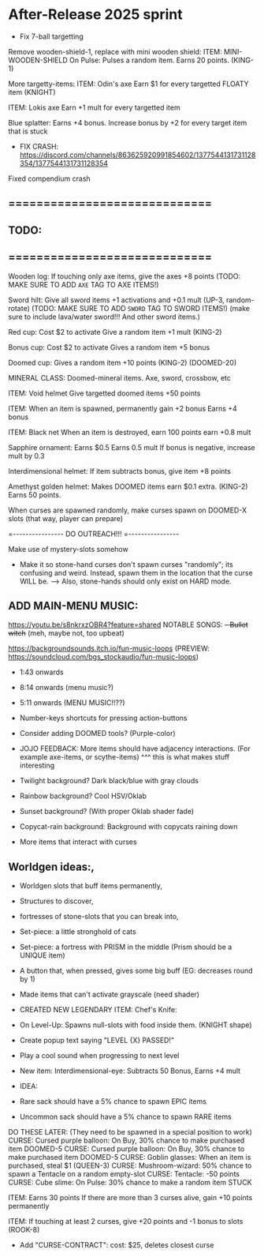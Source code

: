 

# After-Release 2025 sprint

- Fix 7-ball targetting


Remove wooden-shield-1, replace with mini wooden shield:
ITEM: MINI-WOODEN-SHIELD
On Pulse:
Pulses a random item.
Earns 20 points.
(KING-1)


More targetty-items:
ITEM: Odin's axe
Earn $1 for every targetted FLOATY item
(KNIGHT)

ITEM: Lokis axe
Earn +1 mult for every targetted item

Blue splatter:
Earns +4 bonus.
Increase bonus by +2 for every target item that is stuck



- FIX CRASH:
https://discord.com/channels/863625920991854602/1377544131731128354/1377544131731128354

Fixed compendium crash


## =============================
## TODO:
## =============================


Wooden log:
If touching only axe items, give the axes +8 points
(TODO: MAKE SURE TO ADD `AXE` TAG TO AXE ITEMS!)


Sword hilt:
Give all sword items +1 activations and +0.1 mult (UP-3, random-rotate)
(TODO: MAKE SURE TO ADD `SWORD` TAG TO SWORD ITEMS!)
(make sure to include lava/water sword!!! And other sword items.)

Red cup:
Cost $2 to activate
Give a random item +1 mult (KING-2)

Bonus cup:
Cost $2 to activate
Gives a random item +5 bonus

Doomed cup:
Gives a random item +10 points (KING-2)
(DOOMED-20)


MINERAL CLASS:
Doomed-mineral items. Axe, sword, crossbow, etc


ITEM: Void helmet
Give targetted doomed items +50 points

ITEM:
When an item is spawned, 
permanently gain +2 bonus
Earns +4 bonus

ITEM: Black net
When an item is destroyed, 
earn 100 points
earn +0.8 mult 

Sapphire ornament:
Earns $0.5
Earns 0.5 mult
If bonus is negative, increase mult by 0.3


Interdimensional helmet:
If item subtracts bonus, give item +8 points



Amethyst golden helmet:
Makes DOOMED items earn $0.1 extra. (KING-2)
Earns 50 points.





When curses are spawned randomly, make curses spawn on DOOMED-X slots (that way, player can prepare)

=----------------
DO OUTREACH!!!
=----------------

Make use of mystery-slots somehow




- Make it so stone-hand curses don't spawn curses "randomly";
its confusing and weird.
Instead, spawn them in the location that the curse WILL be.
--> Also, stone-hands should only exist on HARD mode.



## ADD MAIN-MENU MUSIC:
https://youtu.be/s8nkrxzOBR4?feature=shared  NOTABLE SONGS:
~~- Bullet witch~~ (meh, maybe not, too upbeat)

https://backgroundsounds.itch.io/fun-music-loops
(PREVIEW: https://soundcloud.com/bgs_stockaudio/fun-music-loops)
- 1:43 onwards
- 8:14 onwards (menu music?)
- 5:11 onwards (MENU MUSIC!!??)



- Number-keys shortcuts for pressing action-buttons


- Consider adding DOOMED tools? (Purple-color)


- JOJO FEEDBACK:
More items should have adjacency interactions.
(For example axe-items, or scythe-items)
^^^ this is what makes stuff interesting



- Twilight background? Dark black/blue with gray clouds

- Rainbow background? Cool HSV/Oklab
 
- Sunset background? (With proper Oklab shader fade)

- Copycat-rain background: Background with copycats raining down


- More items that interact with curses


## Worldgen ideas:,
- Worldgen slots that buff items permanently,
- Structures to discover, 
- fortresses of stone-slots that you can break into,
- Set-piece: a little stronghold of cats
- Set-piece: a fortress with PRISM in the middle (Prism should be a UNIQUE item)
- A button that, when pressed, gives some big buff (EG: decreases round by 1)



- Made items that can't activate grayscale (need shader)

- CREATED NEW LEGENDARY ITEM: Chef's Knife: 
- On Level-Up: Spawns null-slots with food inside them. (KNIGHT shape)


- Create popup text saying "LEVEL {X} PASSED!"
- Play a cool sound when progressing to next level


- New item: Interdimensional-eye: Subtracts 50 Bonus, Earns +4 mult


- IDEA:
- Rare sack should have a 5% chance to spawn EPIC items
- Uncommon sack should have a 5% chance to spawn RARE items


DO THESE LATER: (They need to be spawned in a special position to work)
CURSE: Cursed purple balloon: On Buy, 30% chance to make purchased item DOOMED-5
CURSE: Cursed purple balloon: On Buy, 30% chance to make purchased item DOOMED-5
CURSE: Goblin glasses: When an item is purchased, steal $1 (QUEEN-3)
CURSE: Mushroom-wizard: 50% chance to spawn a Tentacle on a random empty-slot
CURSE: Tentacle: -50 points
CURSE: Cube slime: On Pulse: 30% chance to make a random item STUCK




ITEM:
Earns 30 points
If there are more than 3 curses alive, gain +10 points permanently


ITEM:
If touching at least 2 curses, give +20 points and -1 bonus to slots
(ROOK-8)


- Add "CURSE-CONTRACT":
cost: $25, deletes closest curse


